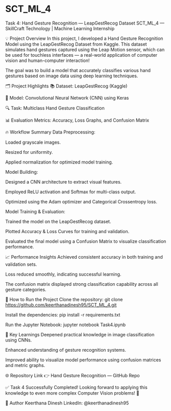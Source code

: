 # SCT_ML_4
Task 4: Hand Gesture Recognition — LeapGestRecog Dataset
SCT_ML_4 — SkillCraft Technology | Machine Learning Internship

💡 Project Overview
In this project, I developed a Hand Gesture Recognition Model using the LeapGestRecog Dataset from Kaggle. This dataset simulates hand gestures captured using the Leap Motion sensor, which can be used for touchless interfaces — a real-world application of computer vision and human-computer interaction!

The goal was to build a model that accurately classifies various hand gestures based on image data using deep learning techniques.

🗂️ Project Highlights
📚 Dataset: LeapGestRecog (Kaggle)

🧠 Model: Convolutional Neural Network (CNN) using Keras

🔍 Task: Multiclass Hand Gesture Classification

📊 Evaluation Metrics: Accuracy, Loss Graphs, and Confusion Matrix

🔥 Workflow Summary
Data Preprocessing:

Loaded grayscale images.

Resized for uniformity.

Applied normalization for optimized model training.

Model Building:

Designed a CNN architecture to extract visual features.

Employed ReLU activation and Softmax for multi-class output.

Optimized using the Adam optimizer and Categorical Crossentropy loss.

Model Training & Evaluation:

Trained the model on the LeapGestRecog dataset.

Plotted Accuracy & Loss Curves for training and validation.

Evaluated the final model using a Confusion Matrix to visualize classification performance.

📈 Performance Insights
Achieved consistent accuracy in both training and validation sets.

Loss reduced smoothly, indicating successful learning.

The confusion matrix displayed strong classification capability across all gesture categories.

💾 How to Run the Project
Clone the repository:
git clone https://github.com/keerthanadinesh95/SCT_ML_4.git

Install the dependencies:
pip install -r requirements.txt

Run the Jupyter Notebook:
jupyter notebook Task4.ipynb

📌 Key Learnings
Deepened practical knowledge in image classification using CNNs.

Enhanced understanding of gesture recognition systems.

Improved ability to visualize model performance using confusion matrices and metric graphs.

🌐 Repository Link
👉 Hand Gesture Recognition — GitHub Repo

✅ Task 4 Successfully Completed!
Looking forward to applying this knowledge to even more complex Computer Vision problems! 🚀

📌 Author
Keerthana Dinesh
LinkedIn: @keerthanadinesh95


